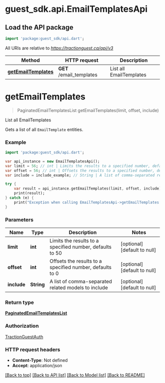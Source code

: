 # guest_sdk.api.EmailTemplatesApi

## Load the API package
```dart
import 'package:guest_sdk/api.dart';
```

All URIs are relative to *https://tractionguest.ca/api/v3*

Method | HTTP request | Description
------------- | ------------- | -------------
[**getEmailTemplates**](EmailTemplatesApi.md#getEmailTemplates) | **GET** /email_templates | List all EmailTemplates


# **getEmailTemplates**
> PaginatedEmailTemplatesList getEmailTemplates(limit, offset, include)

List all EmailTemplates

Gets a list of all `EmailTemplate` entities.

### Example 
```dart
import 'package:guest_sdk/api.dart';

var api_instance = new EmailTemplatesApi();
var limit = 56; // int | Limits the results to a specified number, defaults to 50
var offset = 56; // int | Offsets the results to a specified number, defaults to 0
var include = include_example; // String | A list of comma-separated related models to include

try { 
    var result = api_instance.getEmailTemplates(limit, offset, include);
    print(result);
} catch (e) {
    print("Exception when calling EmailTemplatesApi->getEmailTemplates: $e\n");
}
```

### Parameters

Name | Type | Description  | Notes
------------- | ------------- | ------------- | -------------
 **limit** | **int**| Limits the results to a specified number, defaults to 50 | [optional] [default to null]
 **offset** | **int**| Offsets the results to a specified number, defaults to 0 | [optional] [default to null]
 **include** | **String**| A list of comma-separated related models to include | [optional] [default to null]

### Return type

[**PaginatedEmailTemplatesList**](PaginatedEmailTemplatesList.md)

### Authorization

[TractionGuestAuth](../README.md#TractionGuestAuth)

### HTTP request headers

 - **Content-Type**: Not defined
 - **Accept**: application/json

[[Back to top]](#) [[Back to API list]](../README.md#documentation-for-api-endpoints) [[Back to Model list]](../README.md#documentation-for-models) [[Back to README]](../README.md)

